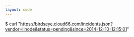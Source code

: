 ```yaml
---
layout: code
---
```


$ curl "https://birdseye.cloud66.com/incidents.json?vendor=linode&status=pending&since=2014-12-10-12:15:01"
